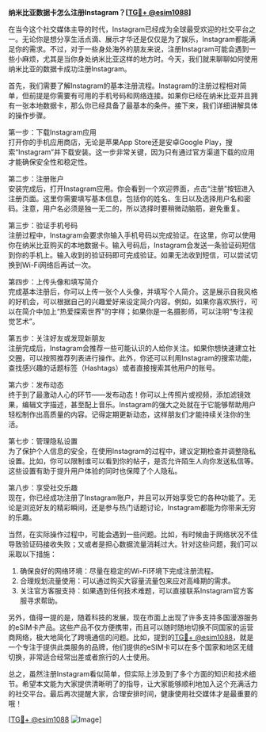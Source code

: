 **纳米比亚数据卡怎么注册Instagram？[[TG💪+ @esim1088](https://t.me/s/esim1088)]**

在当今这个社交媒体主导的时代，Instagram已经成为全球最受欢迎的社交平台之一。无论你是想分享生活点滴、展示才华还是仅仅是为了娱乐，Instagram都能满足你的需求。不过，对于一些身处海外的朋友来说，注册Instagram可能会遇到一些小麻烦，尤其是当你身处纳米比亚这样的地方时。今天，我们就来聊聊如何使用纳米比亚的数据卡成功注册Instagram。

首先，我们需要了解Instagram的基本注册流程。Instagram的注册过程相对简单，但前提是你需要有可用的手机号码和网络连接。如果你已经在纳米比亚并且拥有一张本地数据卡，那么你已经具备了最基本的条件。接下来，我们详细讲解具体的操作步骤。

第一步：下载Instagram应用  
打开你的手机应用商店，无论是苹果App Store还是安卓Google Play，搜索“Instagram”并下载安装。这一步非常关键，因为只有通过官方渠道下载的应用才能确保安全性和稳定性。

第二步：注册账户  
安装完成后，打开Instagram应用。你会看到一个欢迎界面，点击“注册”按钮进入注册页面。这里你需要填写基本信息，包括你的姓名、生日以及选择用户名和密码。注意，用户名必须是独一无二的，所以选择时要稍微动脑筋，避免重复。

第三步：验证手机号码  
注册过程中，Instagram会要求你输入手机号码以完成验证。在这里，你可以使用你在纳米比亚购买的本地数据卡。输入号码后，Instagram会发送一条验证码短信到你的手机上。输入收到的验证码即可完成验证。如果无法收到短信，可以尝试切换到Wi-Fi网络后再试一次。

第四步：上传头像和填写简介  
完成基本注册后，你可以上传一张个人头像，并填写个人简介。这是展示自我风格的好机会，可以根据自己的兴趣爱好来设定简介内容。例如，如果你喜欢旅行，可以在简介中加上“热爱探索世界”的字样；如果你是一名摄影师，可以注明“专注视觉艺术”。

第五步：关注好友或发现新朋友  
注册完成后，Instagram会推荐一些可能认识的人给你关注。如果你想快速建立社交圈，可以按照推荐列表进行操作。此外，你还可以利用Instagram的搜索功能，查找感兴趣的话题标签（Hashtags）或者直接搜索其他用户的账号。

第六步：发布动态  
终于到了最激动人心的环节——发布动态！你可以上传照片或视频，添加滤镜效果，编辑文字描述，甚至配上音乐。Instagram的强大之处就在于它能够帮助用户轻松制作出高质量的内容。记得定期更新动态，这样朋友们才能持续关注你的生活。

第七步：管理隐私设置  
为了保护个人信息的安全，在使用Instagram的过程中，建议定期检查并调整隐私设置。比如，你可以限制谁可以看到你的帖子，是否允许陌生人向你发送私信等。这些设置有助于提升用户体验的同时也保障了个人隐私。

第八步：享受社交乐趣  
现在，你已经成功注册了Instagram账户，并且可以开始享受它的各种功能了。无论是浏览好友的精彩瞬间，还是参与热门话题讨论，Instagram都能为你带来无穷的乐趣。

当然，在实际操作过程中，可能会遇到一些问题。比如，有时候由于网络状况不佳导致验证码接收失败；又或者是担心数据流量消耗过大。针对这些问题，我们可以采取以下措施：

1. 确保良好的网络环境：尽量在稳定的Wi-Fi环境下完成注册流程。
2. 合理规划流量使用：可以通过购买大容量流量包来应对高峰期的需求。
3. 关注官方客服支持：如果遇到任何技术难题，可以直接联系Instagram官方客服寻求帮助。

另外，值得一提的是，随着科技的发展，现在市面上出现了许多支持多国漫游服务的eSIM卡产品。这些产品不仅方便携带，而且可以随时随地切换不同国家的运营商网络，极大地简化了跨境通信的问题。比如，提到的[TG💪+ @esim1088](https://t.me/s/esim1088)，就是一个专注于提供此类服务的品牌，他们提供的eSIM卡可以在多个国家和地区无缝切换，非常适合经常出差或者旅行的人士使用。

总之，虽然注册Instagram看似简单，但实际上涉及到了多个方面的知识和技术细节。希望本文能为大家提供清晰明了的指导，让大家能够顺利地加入这个充满活力的社交平台。最后再次提醒大家，合理安排时间，健康使用社交媒体才是最重要的哦！

[[TG💪+ @esim1088](https://t.me/s/esim1088) ![Image](https://i.postimg.cc/4NQfJmqS/Snipaste-2025-05-13-00-14-12.png)]